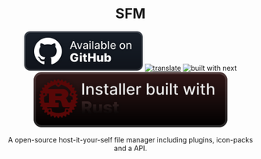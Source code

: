 
<h1 align="center">
  SFM
</h1>
<div align="center">

  [![on github](https://raw.githubusercontent.com/intergrav/devins-badges/v3/assets/cozy/available/github_vector.svg)](https://github.com/DeveloLongScript/sfm)
  [![translate](https://raw.githubusercontent.com/intergrav/devins-badges/1aec26abb75544baec37249f42008b2fcc0e731f/assets/cozy/translate/crowdin_vector.svg)](https://crowdin.com/project/sfm)
  ![built with next](https://raw.githubusercontent.com/intergrav/devins-badges/v3/assets/cozy/built-with/nextjs_vector.svg)
  ![installer in rust](https://raw.githubusercontent.com/DeveloLongScript/more-devins-badges/cb24d2d893aa8940f23ee35d9f212aeb3baa6ac7/cozy_vector.svg)
<br/>

<div align="center">A open-source host-it-your-self file manager including plugins, icon-packs and a API.</div>
